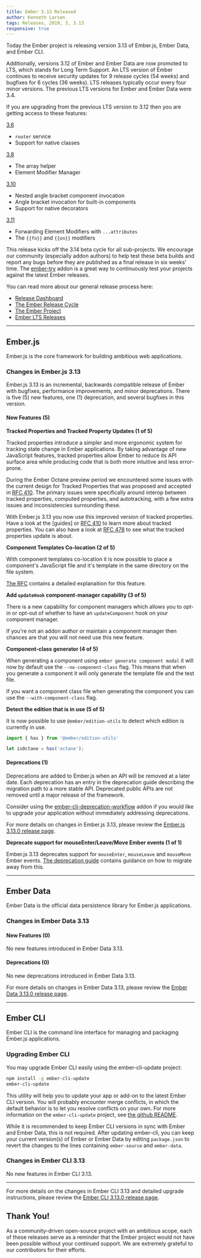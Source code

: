 ```yaml
---
title: Ember 3.13 Released
author: Kenneth Larsen
tags: Releases, 2019, 3, 3.13
responsive: true
---
```


Today the Ember project is releasing version 3.13 of Ember.js, Ember Data, and Ember CLI. 

Additionally, versions 3.12 of Ember and Ember Data are now promoted to LTS, which stands for Long Term Support. An LTS version of Ember continues to receive security updates for 9 release cycles (54 weeks) and bugfixes for 6 cycles (36 weeks). LTS releases typically occur every four minor versions. The previous LTS versions for Ember and Ember Data were 3.4.

If you are upgrading from the previous LTS version to 3.12 then you are getting access to these features:

[3.6](https://blog.emberjs.com/2018/12/13/ember-3-6-released.html)
* `router` service 
* Support for native classes

[3.8](https://blog.emberjs.com/2019/02/27/ember-3-8-released.html)
* The array helper
* Element Modifier Manager

[3.10](https://blog.emberjs.com/2019/05/21/ember-3-10-released.html)
* Nested angle bracket component invocation
* Angle bracket invocation for built-in components
* Support for native decorators

[3.11](https://blog.emberjs.com/2019/07/15/ember-3-11-released.html)
* Forwarding Element Modifiers with `...attributes`
* The `{{fn}}` and `{{on}}` modifiers

This release kicks off the 3.14 beta cycle for all sub-projects. We encourage our community (especially addon authors) to help test these beta builds and report any bugs before they are published as a final release in six weeks' time. The [ember-try](https://github.com/ember-cli/ember-try) addon is a great way to continuously test your projects against the latest Ember releases.

You can read more about our general release process here:

- [Release Dashboard](http://emberjs.com/builds/)
- [The Ember Release Cycle](http://emberjs.com/blog/2013/09/06/new-ember-release-process.html)
- [The Ember Project](http://emberjs.com/blog/2015/06/16/ember-project-at-2-0.html)
- [Ember LTS Releases](http://emberjs.com/blog/2016/02/25/announcing-embers-first-lts.html)

---

## Ember.js

Ember.js is the core framework for building ambitious web applications.

### Changes in Ember.js 3.13

Ember.js 3.13 is an incremental, backwards compatible release of Ember with bugfixes, performance improvements, and minor deprecations. There is five (5) new features, one (1) deprecation, and several bugfixes in this version.

#### New Features (5)

**Tracked Properties and Tracked Property Updates (1 of 5)**

Tracked properties introduce a simpler and more ergonomic system for tracking state change in Ember applications. By taking advantage of new JavaScript features, tracked properties allow Ember to reduce its API surface area while producing code that is both more intuitive and less error-prone.

During the Ember Octane preview period we encountered some issues with the current design for Tracked Properties that was proposed and accepted in [RFC 410](https://github.com/emberjs/rfcs/blob/master/text/0410-tracked-properties.md). The primary issues were specifically around interop between tracked properties, computed properties, and autotracking, with a few extra issues and inconsistencies surrounding these.

With Ember.js 3.13 you now use this improved version of tracked properties. Have a look at the [guides] or [RFC 410](https://github.com/emberjs/rfcs/blob/master/text/0410-tracked-properties.md) to learn more about tracked properties. You can also have a look at [RFC 478](https://github.com/emberjs/rfcs/blob/master/text/0478-tracked-properties-updates.md) to see what the tracked properties update is about.

**Component Templates Co-location (2 of 5)**

With component templates co-location it is now possible to place a component's JavaScript file and it's template in the same directory on the file system.

[The RFC](https://github.com/emberjs/rfcs/blob/master/text/0481-component-templates-co-location.md) contains a detailed explanaition for this feature.

**Add `updateHook` component-manager capability (3 of 5)**

There is a new capability for component managers which allows you to opt-in or opt-out of whether to have an `updateComponent` hook on your component manager.

If you're not an addon author or maintain a component manager then chances are that you will not need use this new feature.

**Component-class generator (4 of 5)**

When generating a component using `ember generate component modal` it will now by default use the `--no-component-class` flag. This means that when you generate a component it will only generate the template file and the test file.

If you want a component class file when generating the component you can use the `--with-component-class` flag.

**Detect the edition that is in use (5 of 5)**

It is now possible to use `@ember/edition-utils` to detect which edition is currently in use.

```js
import { has } from '@ember/edition-utils'

let isOctane = has('octane');
```

#### Deprecations (1)

Deprecations are added to Ember.js when an API will be removed at a later date. Each deprecation has an entry in the deprecation guide describing the migration path to a more stable API. Deprecated public APIs are not removed until a major release of the framework.

Consider using the [ember-cli-deprecation-workflow](https://github.com/mixonic/ember-cli-deprecation-workflow) addon if you would like to upgrade your application without immediately addressing deprecations.

For more details on changes in Ember.js 3.13, please review the [Ember.js 3.13.0 release page](https://github.com/emberjs/ember.js/releases/tag/v3.13.0).

**Deprecate support for mouseEnter/Leave/Move Ember events (1 of 1)**

Ember.js 3.13 deprecates support for `mouseEnter`, `mouseLeave` and `mouseMove` Ember events. [The deprecation guide](https://deprecations.emberjs.com/v3.x#toc_action-mouseenter-leave-move) contains guidance on how to migrate away from this.

---

## Ember Data

Ember Data is the official data persistence library for Ember.js applications.

### Changes in Ember Data 3.13

#### New Features (0)

No new features introduced in Ember Data 3.13.

#### Deprecations (0)

No new deprecations introduced in Ember Data 3.13.

For more details on changes in Ember Data 3.13, please review the
[Ember Data 3.13.0 release page](https://github.com/emberjs/data/releases/tag/v3.13.0).

---

## Ember CLI

Ember CLI is the command line interface for managing and packaging Ember.js applications.

### Upgrading Ember CLI

You may upgrade Ember CLI easily using the ember-cli-update project:

```bash
npm install -g ember-cli-update
ember-cli-update
```

This utility will help you to update your app or add-on to the latest Ember CLI version. You will probably encounter merge conflicts, in which the default behavior is to let you resolve conflicts on your own. For more information on the `ember-cli-update` project, see [the github README](https://github.com/ember-cli/ember-cli-update).

While it is recommended to keep Ember CLI versions in sync with Ember and Ember Data, this is not required. After updating ember-cli, you can keep your current version(s) of Ember or Ember Data by editing `package.json` to revert the changes to the lines containing `ember-source` and `ember-data`.

### Changes in Ember CLI 3.13

No new features in Ember CLI 3.13.


---

For more details on the changes in Ember CLI 3.13 and detailed upgrade
instructions, please review the [Ember CLI  3.13.0 release page](https://github.com/ember-cli/ember-cli/releases/tag/v3.13.0).

## Thank You!

As a community-driven open-source project with an ambitious scope, each of these releases serve as a reminder that the Ember project would not have been possible without your continued support. We are extremely grateful to our contributors for their efforts.
